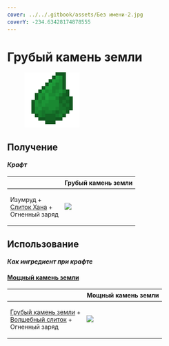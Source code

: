 ```yaml
---
cover: ../../.gitbook/assets/Без имени-2.jpg
coverY: -234.63428174878555
---
```


# Грубый камень земли

<figure><img src="../../.gitbook/assets/crude_earth_gem_128.png" alt=""><figcaption></figcaption></figure>

## Получение

#### _Крафт_

| ㅤ                                                                                    |  Грубый камень земли                             |
| ------------------------------------------------------------------------------------ | ------------------------------------------------ |
| <p>Изумруд +<br><a href="red_aurum_ingot.md">Слиток Хана</a> +<br>Огненный заряд</p> | ![](../../.gitbook/assets/crude\_earth\_gem.png) |

## Использование

#### _Как ингредиент при крафте_

#### [Мощный камень земли](powerful_earth_shard.md)

| ㅤ                                                                                                                                  |  Мощный камень земли                                  |
| ---------------------------------------------------------------------------------------------------------------------------------- | ----------------------------------------------------- |
| <p><a href="crude_earth_gem.md">Грубый камень земли</a> +<br><a href="fairy_ingot.md">Волшебный слиток</a> +<br>Огненный заряд</p> | ![](../../.gitbook/assets/powerful\_earth\_shard.png) |


